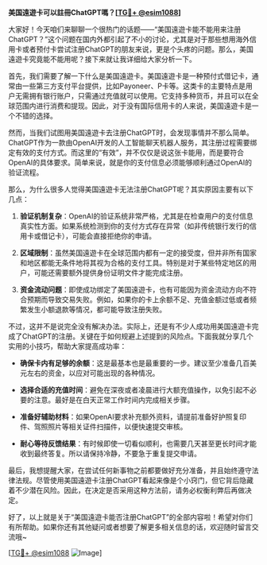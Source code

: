 **美国遠遊卡可以註冊ChatGPT嗎？[[TG💪+ @esim1088](https://t.me/s/esim1088)]**

大家好！今天咱们来聊聊一个很热门的话题——“美国遠遊卡能不能用来注册ChatGPT？”这个问题在国内外都引起了不小的讨论，尤其是对于那些想用海外信用卡或者预付卡尝试注册ChatGPT的朋友来说，更是个头疼的问题。那么，美国遠遊卡究竟能不能用呢？接下来就让我详细给大家分析一下。

首先，我们需要了解一下什么是美国遠遊卡。美国遠遊卡是一种预付式借记卡，通常由一些第三方支付平台提供，比如Payoneer、P卡等。这类卡的主要特点是用户无需拥有银行账户，只需通过充值就可以使用。它支持多种货币，并且可以在全球范围内进行消费和提现。因此，对于没有国际信用卡的人来说，美国遠遊卡是一个不错的选择。

然而，当我们试图用美国遠遊卡去注册ChatGPT时，会发现事情并不那么简单。ChatGPT作为一款由OpenAI开发的人工智能聊天机器人服务，其注册过程需要绑定有效的支付方式。而这里的“有效”，并不仅仅是说这张卡能用，而是要符合OpenAI的具体要求。简单来说，就是你的支付信息必须能够顺利通过OpenAI的验证流程。

那么，为什么很多人觉得美国遠遊卡无法注册ChatGPT呢？其实原因主要有以下几点：

1. **验证机制复杂**：OpenAI的验证系统非常严格，尤其是在检查用户的支付信息真实性方面。如果系统检测到你的支付方式存在异常（如非传统银行发行的信用卡或借记卡），可能会直接拒绝你的申请。

2. **区域限制**：虽然美国遠遊卡在全球范围内都有一定的接受度，但并非所有国家和地区都能无条件地将其视为合格的支付工具。特别是对于某些特定地区的用户，可能还需要额外提供身份证明文件才能完成注册。

3. **资金流动问题**：即使成功绑定了美国遠遊卡，也有可能因为资金流动方向不符合预期而导致交易失败。例如，如果你的卡上余额不足、充值金额过低或者频繁发生小额退款等情况，都可能导致注册失败。

不过，这并不是说完全没有解决办法。实际上，还是有不少人成功用美国遠遊卡完成了ChatGPT的注册。关键在于如何规避上述提到的风险点。下面我就分享几个实用的小技巧，帮助大家提高成功率：

- **确保卡内有足够的余额**：这是最基本也是最重要的一步。建议至少准备几百美元左右的资金，以应对可能出现的各种情况。
  
- **选择合适的充值时间**：避免在深夜或者凌晨进行大额充值操作，以免引起不必要的注意。最好是在白天正常工作时间内完成相关步骤。
  
- **准备好辅助材料**：如果OpenAI要求补充额外资料，请提前准备好护照复印件、驾照照片等相关证件扫描件，以便快速提交审核。
  
- **耐心等待反馈结果**：有时候即使一切看似顺利，也需要几天甚至更长时间才能收到最终答复。所以请保持冷静，不要急于重复提交申请。

最后，我想提醒大家，在尝试任何新事物之前都要做好充分准备，并且始终遵守法律法规。尽管使用美国遠遊卡注册ChatGPT看起来像是个小窍门，但它背后隐藏着不少潜在风险。因此，在决定是否采用这种方法前，请务必权衡利弊后再做决定。

好了，以上就是关于“美国遠遊卡能否注册ChatGPT”的全部内容啦！希望对你们有所帮助。如果你还有其他疑问或者想要了解更多相关信息的话，欢迎随时留言交流哦~

[[TG💪+ @esim1088](https://t.me/s/esim1088) ![Image](https://i.postimg.cc/4NQfJmqS/Snipaste-2025-05-13-00-14-12.png)]